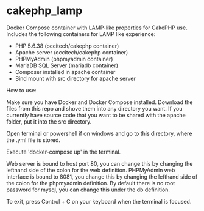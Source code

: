 # cakephp_lamp
Docker Compose container with LAMP-like properties for CakePHP use.
Includes the following containers for LAMP like experience:
- PHP 5.6.38 (occitech/cakephp container)
- Apache server (occitech/cakephp container)
- PHPMyAdmin (phpmyadmin container)
- MariaDB SQL Server (mariadb container)
- Composer installed in apache container
- Bind mount with src directory for apache server

How to use:

Make sure you have Docker and Docker Compose installed.
Download the files from this repo and shove them into any directory you want.
If you currently have source code that you want to be shared with the apache folder, put it into the src directory.

Open terminal or powershell if on windows and go to this directory, where the .yml file is stored.

Execute 'docker-compose up' in the terminal.

Web server is bound to host port 80, you can change this by changing the lefthand side of the colon for the web definition.
PHPMyAdmin web interface is bound to 8081, you change this by changing the lefthand side of the colon for the phpmyadmin definition.
By default there is no root password for mysql, you can change this under the db definition. 

To exit, press Control + C on your keyboard when the terminal is focused.
